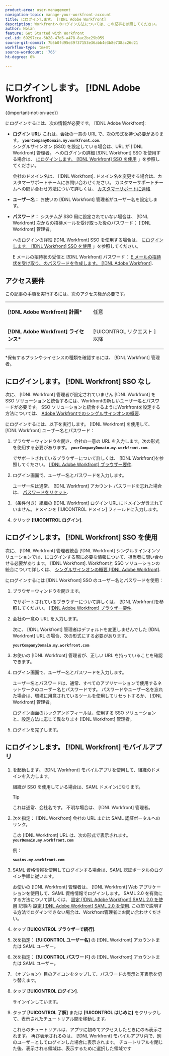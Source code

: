 ```yaml
---
product-area: user-management
navigation-topic: manage-your-workfront-account
title: にログインします。 [!DNL Adobe Workfront]
description: Workfrontへのログイン方法については、この記事を参照してください。
author: Nolan
feature: Get Started with Workfront
exl-id: 69297cca-6b28-47d6-a478-8ac2bc29b959
source-git-commit: 7b5b0fd95e39f37153e36abb4e3b8e738ac26d21
workflow-type: tm+mt
source-wordcount: '765'
ht-degree: 0%

---
```


# にログインします。 [!DNL Adobe Workfront]

{{important-not-on-aec}}

にログインするには、次の情報が必要です。 [!DNL Adobe Workfront]:

* **ログイン URL:** これは、会社の一意の URL で、次の形式を持つ必要があります。 **`yourCompanyDomain.my.workfront.com`**.\
   シングルサインオン (SSO) を設定している場合は、URL が [!DNL Workfront] 管理者。 へのログインの詳細 [!DNL Workfront] SSO を使用する場合は、 [にログインします。 [!DNL Workfront] SSO を使用](#log-in-to-workfront-with-sso) 」を参照してください。

   会社のドメイン名は、 [!DNL Workfront]. ドメイン名を変更する場合は、カスタマーサポートチームにお問い合わせください。 カスタマーサポートチームへの問い合わせ方法について詳しくは、 [カスタマーサポートに連絡](../../../workfront-basics/tips-tricks-and-troubleshooting/contact-customer-support.md).

* **ユーザー名：** お使いの [!DNL Workfront] 管理者がユーザー名を設定します。
* **パスワード：** システムが SSO 用に設定されていない場合は、 [!DNL Workfront] 次からの招待メールを受け取った後のパスワード： [!DNL Workfront] 管理者。

   へのログインの詳細 [!DNL Workfront] SSO を使用する場合は、 [にログインします。 [!DNL Workfront] SSO を使用](#log-in-to-workfront-with-sso) 」を参照してください。

   E メールの招待状の受信と [!DNL Workfront] パスワード： [E メールの招待状を受け取り、のパスワードを作成します。 [!DNL Adobe Workfront]](../../../workfront-basics/manage-your-account-and-profile/managing-your-workfront-account/receive-email-invitations.md).

## アクセス要件

この記事の手順を実行するには、次のアクセス権が必要です。

<table style="table-layout:auto"> 
 <col> 
 </col> 
 <col> 
 </col> 
 <tbody> 
  <tr> 
   <td role="rowheader"><strong>[!DNL Adobe Workfront] 計画*</strong></td> 
   <td> <p>任意</p> </td> 
  </tr> 
  <tr> 
   <td role="rowheader"><strong>[!DNL Adobe Workfront] ライセンス*</strong></td> 
   <td> <p>[!UICONTROL リクエスト ] 以降</p> </td> 
  </tr> 
 </tbody> 
</table>

&#42;保有するプランやライセンスの種類を確認するには、 [!DNL Workfront] 管理者。

## にログインします。 [!DNL Workfront] SSO なし

次に、 [!DNL Workfront] 管理者が設定されていません [!DNL Workfront] を SSO ソリューションと統合するには、Workfrontの新しいユーザー名とパスワードが必要です。 SSO ソリューションと統合するようにWorkfrontを設定する方法については、 [Adobe Workfrontでのシングルサインオンの概要](../../../administration-and-setup/add-users/single-sign-on/sso-in-workfront.md).

にログインするには、以下を実行します。 [!DNL Workfront] を使用して、 [!DNL Workfront] ユーザー名とパスワード：

1. ブラウザーウィンドウを開き、会社の一意の URL を入力します。次の形式を使用する必要があります。 **`yourCompanyDomain.my.workfront.com`**.

   でサポートされているブラウザーについて詳しくは、 [!DNL Workfront]を参照してください。 [[!DNL Adobe Workfront] ブラウザー要件](../../../workfront-basics/workfront-browser-requirements.md).

1. ログイン画面で、ユーザー名とパスワードを入力します。

   ユーザー名は通常、 [!DNL Workfront] アカウント パスワードを忘れた場合は、 [パスワードをリセット](../../../workfront-basics/manage-your-account-and-profile/managing-your-workfront-account/reset-your-password.md).

1. （条件付き）組織の [!DNL Workfront] ログイン URL にドメインが含まれていません。ドメインを [!UICONTROL ドメイン] フィールドに入力します。
1. クリック **[!UICONTROL ログイン]**.

## にログインします。 [!DNL Workfront] SSO を使用

次に、 [!DNL Workfront] 管理者統合 [!DNL Workfront] シングルサインオンソリューションでは、にログインする際に必要な情報について、担当者に問い合わせる必要があります。 [!DNL Workfront]. Workfrontと SSO ソリューションの統合について詳しくは、 [シングルサインオンの概要 [!DNL Adobe Workfront]](../../../administration-and-setup/add-users/single-sign-on/sso-in-workfront.md).

にログインするには [!DNL Workfront] SSO のユーザー名とパスワードを使用：

1. ブラウザーウィンドウを開きます。

   でサポートされているブラウザーについて詳しくは、 [!DNL Workfront]を参照してください。 [[!DNL Adobe Workfront] ブラウザー要件](../../../workfront-basics/workfront-browser-requirements.md).

1. 会社の一意の URL を入力します。

   次に、 [!DNL Workfront] 管理者はデフォルトを変更しませんでした [!DNL Workfront] URL の場合、次の形式にする必要があります。

   **`yourCompanyDomain.my.workfront.com`**

1. お使いの [!DNL Workfront] 管理者が、正しい URL を持っていることを確認できます。
1. ログイン画面で、ユーザー名とパスワードを入力します。

   ユーザー名とパスワードは、通常、すべてのアプリケーションで使用するネットワークのユーザー名とパスワードです。 パスワードやユーザー名を忘れた場合は、環境に用意されているツールを使用してリセットするか、 [!DNL Workfront] 管理者。

   ログイン画面のルックアンドフィールは、使用する SSO ソリューションと、設定方法に応じて異なります [!DNL Workfront] 管理者。

1. ログインを完了します。

## にログインします。 [!DNL Workfront] モバイルアプリ

1. を起動します。 [!DNL Workfront] モバイルアプリを使用して、組織のドメインを入力します。

   組織が SSO を使用している場合は、SAML ドメインになります。

   >[!TIP]
   >
   >これは通常、会社名です。 不明な場合は、 [!DNL Workfront] 管理者。

1. 次を指定： [!DNL Workfront] 会社の URL または SAML 認証ポータルへのリンク。

   この [!DNL Workfront] URL は、次の形式で表示されます。
   **`yourDomain.my.workfront.com`**

   例：

   **`swains.my.workfront.com`**

1. SAML 資格情報を使用してログインする場合は、SAML 認証ポータルのログイン手順に従います。

   お使いの [!DNL Workfront] 管理者は、 [!DNL Workfront] Web アプリケーションを使用して、SAML 資格情報でログインします。 SAML 2.0 を有効にする方法について詳しくは、 [設定 [!DNL Adobe Workfront] SAML 2.0 を使用](../../../administration-and-setup/add-users/single-sign-on/configure-workfront-saml-2.md#saml-with-workfront-web-app) 記事内 [設定 [!DNL Adobe Workfront] SAML 2.0 を使用](../../../administration-and-setup/add-users/single-sign-on/configure-workfront-saml-2.md). この節で説明する方法でログインできない場合は、Workfront管理者にお問い合わせください。

1. タップ **[!UICONTROL ブラウザーで続行]**.
1. 次を指定： **[!UICONTROL ユーザー名]** の [!DNL Workfront] アカウントまたは SAML ユーザー。
1. 次を指定： **[!UICONTROL パスワード]** の [!DNL Workfront] アカウントまたは SAML ユーザー。
1. （オプション）目のアイコンをタップして、パスワードの表示と非表示を切り替えます。
1. タップ **[!UICONTROL ログイン]**.

   サインインしています。

1. タップ **[!UICONTROL 了解]** または **[!UICONTROL はじめに]** をクリックして、表示されたチュートリアル間を移動します。

   これらのチュートリアルは、アプリに初めてアクセスしたときにのみ表示されます。 再び表示されるのは、 [!DNL Workfront] モバイルアプリ内で、別のユーザーとしてログインした場合に表示されます。 チュートリアルを閉じた後、表示される領域は、表示するために選択した領域です
